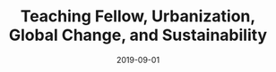 ---
title: "Teaching Fellow, Urbanization, Global Change, and Sustainability"
collection: teaching
type: "Graduate course"
permalink: /teaching/2019-teaching-4
venue: "School of Forestry & Environmental Studies, Yale University"
date: 2019-09-01
location: "New Haven, CT"
---